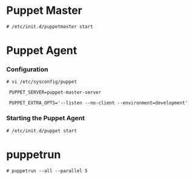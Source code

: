 # Puppet Master

    # /etc/init.d/puppetmaster start

# Puppet Agent

### Configuration

    # vi /etc/sysconfig/puppet

     PUPPET_SERVER=puppet-master-server

     PUPPET_EXTRA_OPTS='--listen --no-client --environment=development'


### Starting the Puppet Agent

    # /etc/init.d/puppet start

# puppetrun

    # puppetrun --all --parallel 5
